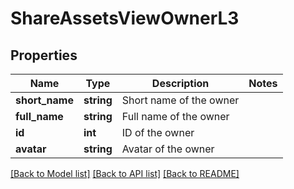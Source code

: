 # ShareAssetsViewOwnerL3

## Properties
Name | Type | Description | Notes
------------ | ------------- | ------------- | -------------
**short_name** | **string** | Short name of the owner | 
**full_name** | **string** | Full name of the owner | 
**id** | **int** | ID of the owner | 
**avatar** | **string** | Avatar of the owner | 

[[Back to Model list]](../README.md#documentation-for-models) [[Back to API list]](../README.md#documentation-for-api-endpoints) [[Back to README]](../README.md)


